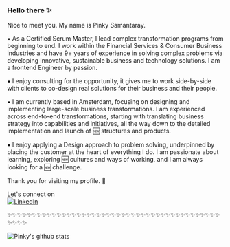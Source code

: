### Hello there :sparkles: 

Nice to meet you. My name is Pinky Samantaray. 

:black_small_square: As a Certified Scrum Master, I lead complex transformation programs from beginning to end. I work within the Financial Services & Consumer Business industries and have 9+ years of experience in solving complex problems via developing innovative, sustainable business and technology solutions. I am a frontend Engineer by passion. 

:black_small_square: I enjoy consulting for the opportunity, it gives me to work side-by-side with clients to co-design real solutions for their business and their people.

:black_small_square: I am currently based in Amsterdam, focusing on designing and implementing large-scale business transformations. I am experienced across end-to-end transformations, starting with translating business strategy into capabilities and initiatives, all the way down to the detailed implementation and launch of :new: structures and products. 

:black_small_square: I enjoy applying a Design approach to problem solving, underpinned by placing the customer at the heart of everything I do. I am passionate about learning, exploring :new: cultures and ways of working, and I am always looking for a :new: challenge. 




Thank you for visiting my profile. :rocket:



Let's connect on <br>
    <a href="https://www.linkedin.com/in/pinkysamantaray/"><img src="https://img.shields.io/badge/LinkedIn--_.svg?style=social&logo=linkedin" alt="LinkedIn"></a>

:sparkles::sparkles::sparkles::sparkles::sparkles::sparkles::sparkles::sparkles::sparkles::sparkles::sparkles::sparkles::sparkles::sparkles::sparkles::sparkles::sparkles::sparkles::sparkles::sparkles::sparkles::sparkles::sparkles::sparkles::sparkles::sparkles::sparkles::sparkles::sparkles::sparkles::sparkles::sparkles::sparkles::sparkles::sparkles::sparkles::sparkles::sparkles::sparkles::sparkles::sparkles::sparkles::sparkles::sparkles::sparkles::sparkles::sparkles:


![Pinky's github stats](https://github-readme-stats.vercel.app/api?username=pinkysamantaray&theme=algolia&show_icons=true)

<!--
**pinkysamantaray/pinkysamantaray** is a ✨ _special_ ✨ repository because its `README.md` (this file) appears on your GitHub profile.

Here are some ideas to get you started:

- 🔭 I’m currently working on ...
- 🌱 I’m currently learning ...
- 👯 I’m looking to collaborate on ...
- 🤔 I’m looking for help with ...
- 💬 Ask me about ...
- 📫 How to reach me: ...
- 😄 Pronouns: ...
- ⚡ Fun fact: ...
-->

